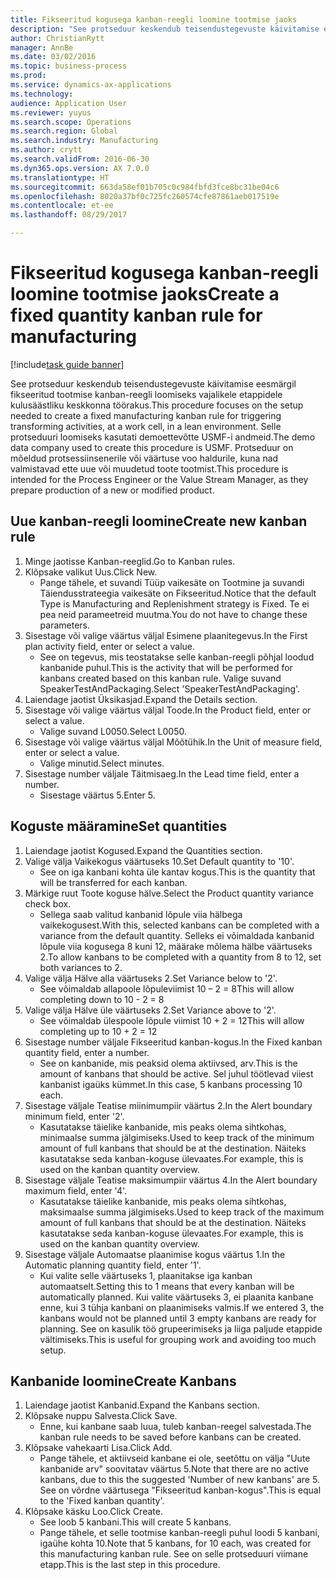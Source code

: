 ```yaml
--- 
title: Fikseeritud kogusega kanban-reegli loomine tootmise jaoks
description: "See protseduur keskendub teisendustegevuste käivitamise eesmärgil fikseeritud tootmise kanban-reegli loomiseks vajalikele etappidele kulusäästliku keskkonna töörakus."
author: ChristianRytt
manager: AnnBe
ms.date: 03/02/2016
ms.topic: business-process
ms.prod: 
ms.service: dynamics-ax-applications
ms.technology: 
audience: Application User
ms.reviewer: yuyus
ms.search.scope: Operations
ms.search.region: Global
ms.search.industry: Manufacturing
ms.author: crytt
ms.search.validFrom: 2016-06-30
ms.dyn365.ops.version: AX 7.0.0
ms.translationtype: HT
ms.sourcegitcommit: 663da58ef01b705c0c984fbfd3fce8bc31be04c6
ms.openlocfilehash: 8020a37bf0c725fc260574cfe87861aeb017519e
ms.contentlocale: et-ee
ms.lasthandoff: 08/29/2017

---
```

# <a name="create-a-fixed-quantity-kanban-rule-for-manufacturing"></a><span data-ttu-id="95363-103">Fikseeritud kogusega kanban-reegli loomine tootmise jaoks</span><span class="sxs-lookup"><span data-stu-id="95363-103">Create a fixed quantity kanban rule for manufacturing</span></span>

[!include[task guide banner](../../includes/task-guide-banner.md)]

<span data-ttu-id="95363-104">See protseduur keskendub teisendustegevuste käivitamise eesmärgil fikseeritud tootmise kanban-reegli loomiseks vajalikele etappidele kulusäästliku keskkonna töörakus.</span><span class="sxs-lookup"><span data-stu-id="95363-104">This procedure focuses on the setup needed to create a fixed manufacturing kanban rule for triggering transforming activities, at a work cell, in a lean environment.</span></span> <span data-ttu-id="95363-105">Selle protseduuri loomiseks kasutati demoettevõtte USMF-i andmeid.</span><span class="sxs-lookup"><span data-stu-id="95363-105">The demo data company used to create this procedure is USMF.</span></span> <span data-ttu-id="95363-106">Protseduur on mõeldud protsessiinsenerile või väärtuse voo haldurile, kuna nad valmistavad ette uue või muudetud toote tootmist.</span><span class="sxs-lookup"><span data-stu-id="95363-106">This procedure is intended for the Process Engineer or the Value Stream Manager, as they prepare production of a new or modified product.</span></span>


## <a name="create-new-kanban-rule"></a><span data-ttu-id="95363-107">Uue kanban-reegli loomine</span><span class="sxs-lookup"><span data-stu-id="95363-107">Create new kanban rule</span></span>
1. <span data-ttu-id="95363-108">Minge jaotisse Kanban-reeglid.</span><span class="sxs-lookup"><span data-stu-id="95363-108">Go to Kanban rules.</span></span>
2. <span data-ttu-id="95363-109">Klõpsake valikut Uus.</span><span class="sxs-lookup"><span data-stu-id="95363-109">Click New.</span></span>
    * <span data-ttu-id="95363-110">Pange tähele, et suvandi Tüüp vaikesäte on Tootmine ja suvandi Täiendusstrateegia vaikesäte on Fikseeritud.</span><span class="sxs-lookup"><span data-stu-id="95363-110">Notice that the default Type is Manufacturing and Replenishment strategy is Fixed.</span></span> <span data-ttu-id="95363-111">Te ei pea neid parameetreid muutma.</span><span class="sxs-lookup"><span data-stu-id="95363-111">You do not have to change these parameters.</span></span>  
3. <span data-ttu-id="95363-112">Sisestage või valige väärtus väljal Esimene plaanitegevus.</span><span class="sxs-lookup"><span data-stu-id="95363-112">In the First plan activity field, enter or select a value.</span></span>
    * <span data-ttu-id="95363-113">See on tegevus, mis teostatakse selle kanban-reegli põhjal loodud kanbanide puhul.</span><span class="sxs-lookup"><span data-stu-id="95363-113">This is the activity that will be performed for kanbans created based on this kanban rule.</span></span>  <span data-ttu-id="95363-114">Valige suvand SpeakerTestAndPackaging.</span><span class="sxs-lookup"><span data-stu-id="95363-114">Select 'SpeakerTestAndPackaging'.</span></span>  
4. <span data-ttu-id="95363-115">Laiendage jaotist Üksikasjad.</span><span class="sxs-lookup"><span data-stu-id="95363-115">Expand the Details section.</span></span>
5. <span data-ttu-id="95363-116">Sisestage või valige väärtus väljal Toode.</span><span class="sxs-lookup"><span data-stu-id="95363-116">In the Product field, enter or select a value.</span></span>
    * <span data-ttu-id="95363-117">Valige suvand L0050.</span><span class="sxs-lookup"><span data-stu-id="95363-117">Select L0050.</span></span>  
6. <span data-ttu-id="95363-118">Sisestage või valige väärtus väljal Mõõtühik.</span><span class="sxs-lookup"><span data-stu-id="95363-118">In the Unit of measure field, enter or select a value.</span></span>
    * <span data-ttu-id="95363-119">Valige minutid.</span><span class="sxs-lookup"><span data-stu-id="95363-119">Select minutes.</span></span>  
7. <span data-ttu-id="95363-120">Sisestage number väljale Täitmisaeg.</span><span class="sxs-lookup"><span data-stu-id="95363-120">In the Lead time field, enter a number.</span></span>
    * <span data-ttu-id="95363-121">Sisestage väärtus 5.</span><span class="sxs-lookup"><span data-stu-id="95363-121">Enter 5.</span></span>  

## <a name="set-quantities"></a><span data-ttu-id="95363-122">Koguste määramine</span><span class="sxs-lookup"><span data-stu-id="95363-122">Set quantities</span></span>
1. <span data-ttu-id="95363-123">Laiendage jaotist Kogused.</span><span class="sxs-lookup"><span data-stu-id="95363-123">Expand the Quantities section.</span></span>
2. <span data-ttu-id="95363-124">Valige välja Vaikekogus väärtuseks 10.</span><span class="sxs-lookup"><span data-stu-id="95363-124">Set Default quantity to '10'.</span></span>
    * <span data-ttu-id="95363-125">See on iga kanbani kohta üle kantav kogus.</span><span class="sxs-lookup"><span data-stu-id="95363-125">This is the quantity that will be transferred for each kanban.</span></span>  
3. <span data-ttu-id="95363-126">Märkige ruut Toote koguse hälve.</span><span class="sxs-lookup"><span data-stu-id="95363-126">Select the Product quantity variance check box.</span></span>
    * <span data-ttu-id="95363-127">Sellega saab valitud kanbanid lõpule viia hälbega vaikekogusest.</span><span class="sxs-lookup"><span data-stu-id="95363-127">With this, selected kanbans can be completed with a variance from the default quantity.</span></span>  <span data-ttu-id="95363-128">Selleks ei võimaldada kanbanid lõpule viia kogusega 8 kuni 12, määrake mõlema hälbe väärtuseks 2.</span><span class="sxs-lookup"><span data-stu-id="95363-128">To allow kanbans to be completed with a quantity from 8 to 12, set both variances to 2.</span></span>  
4. <span data-ttu-id="95363-129">Valige välja Hälve alla väärtuseks 2.</span><span class="sxs-lookup"><span data-stu-id="95363-129">Set Variance below to '2'.</span></span>
    * <span data-ttu-id="95363-130">See võimaldab allapoole lõpuleviimist 10 – 2 = 8</span><span class="sxs-lookup"><span data-stu-id="95363-130">This will allow completing down to 10 - 2 = 8</span></span>  
5. <span data-ttu-id="95363-131">Valige välja Hälve üle väärtuseks 2.</span><span class="sxs-lookup"><span data-stu-id="95363-131">Set Variance above to '2'.</span></span>
    * <span data-ttu-id="95363-132">See võimaldab ülespoole lõpule viimist 10 + 2 = 12</span><span class="sxs-lookup"><span data-stu-id="95363-132">This will allow completing up to 10 + 2 = 12</span></span>  
6. <span data-ttu-id="95363-133">Sisestage number väljale Fikseeritud kanban-kogus.</span><span class="sxs-lookup"><span data-stu-id="95363-133">In the Fixed kanban quantity field, enter a number.</span></span>
    * <span data-ttu-id="95363-134">See on kanbanide, mis peaksid olema aktiivsed, arv.</span><span class="sxs-lookup"><span data-stu-id="95363-134">This is the amount of kanbans that should be active.</span></span> <span data-ttu-id="95363-135">Sel juhul töötlevad viiest kanbanist igaüks kümmet.</span><span class="sxs-lookup"><span data-stu-id="95363-135">In this case, 5 kanbans processing 10 each.</span></span>  
7. <span data-ttu-id="95363-136">Sisestage väljale Teatise miinimumpiir väärtus 2.</span><span class="sxs-lookup"><span data-stu-id="95363-136">In the Alert boundary minimum field, enter '2'.</span></span>
    * <span data-ttu-id="95363-137">Kasutatakse täielike kanbanide, mis peaks olema sihtkohas, minimaalse summa jälgimiseks.</span><span class="sxs-lookup"><span data-stu-id="95363-137">Used to keep track of the minimum amount of full kanbans that should be at the destination.</span></span> <span data-ttu-id="95363-138">Näiteks kasutatakse seda kanban-koguse ülevaates.</span><span class="sxs-lookup"><span data-stu-id="95363-138">For example, this is used on the kanban quantity overview.</span></span>  
8. <span data-ttu-id="95363-139">Sisestage väljale Teatise maksimumpiir väärtus 4.</span><span class="sxs-lookup"><span data-stu-id="95363-139">In the Alert boundary maximum field, enter '4'.</span></span>
    * <span data-ttu-id="95363-140">Kasutatakse täielike kanbanide, mis peaks olema sihtkohas, maksimaalse summa jälgimiseks.</span><span class="sxs-lookup"><span data-stu-id="95363-140">Used to keep track of the maximum amount of full kanbans that should be at the destination.</span></span> <span data-ttu-id="95363-141">Näiteks kasutatakse seda kanban-koguse ülevaates.</span><span class="sxs-lookup"><span data-stu-id="95363-141">For example, this is used on the kanban quantity overview.</span></span>  
9. <span data-ttu-id="95363-142">Sisestage väljale Automaatse plaanimise kogus väärtus 1.</span><span class="sxs-lookup"><span data-stu-id="95363-142">In the Automatic planning quantity field, enter '1'.</span></span>
    * <span data-ttu-id="95363-143">Kui valite selle väärtuseks 1, plaanitakse iga kanban automaatselt.</span><span class="sxs-lookup"><span data-stu-id="95363-143">Setting this to 1 means that every kanban will be automatically planned.</span></span>   <span data-ttu-id="95363-144">Kui valite väärtuseks 3, ei plaanita kanbane enne, kui 3 tühja kanbani on plaanimiseks valmis.</span><span class="sxs-lookup"><span data-stu-id="95363-144">If we entered 3, the kanbans would not be planned until 3 empty kanbans are ready for planning.</span></span> <span data-ttu-id="95363-145">See on kasulik töö grupeerimiseks ja liiga paljude etappide vältimiseks.</span><span class="sxs-lookup"><span data-stu-id="95363-145">This is useful for grouping work and avoiding too much setup.</span></span>  

## <a name="create-kanbans"></a><span data-ttu-id="95363-146">Kanbanide loomine</span><span class="sxs-lookup"><span data-stu-id="95363-146">Create Kanbans</span></span>
1. <span data-ttu-id="95363-147">Laiendage jaotist Kanbanid.</span><span class="sxs-lookup"><span data-stu-id="95363-147">Expand the Kanbans section.</span></span>
2. <span data-ttu-id="95363-148">Klõpsake nuppu Salvesta.</span><span class="sxs-lookup"><span data-stu-id="95363-148">Click Save.</span></span>
    * <span data-ttu-id="95363-149">Enne, kui kanbane saab luua, tuleb kanban-reegel salvestada.</span><span class="sxs-lookup"><span data-stu-id="95363-149">The kanban rule needs to be saved before kanbans can be created.</span></span>  
3. <span data-ttu-id="95363-150">Klõpsake vahekaarti Lisa.</span><span class="sxs-lookup"><span data-stu-id="95363-150">Click Add.</span></span>
    * <span data-ttu-id="95363-151">Pange tähele, et aktiivseid kanbane ei ole, seetõttu on välja "Uute kanbanide arv" soovitatav väärtus 5.</span><span class="sxs-lookup"><span data-stu-id="95363-151">Note that there are no active kanbans, due to this the suggested 'Number of new kanbans' are 5.</span></span> <span data-ttu-id="95363-152">See on võrdne väärtusega "Fikseeritud kanban-kogus".</span><span class="sxs-lookup"><span data-stu-id="95363-152">This is equal to the 'Fixed kanban quantity'.</span></span>  
4. <span data-ttu-id="95363-153">Klõpsake käsku Loo.</span><span class="sxs-lookup"><span data-stu-id="95363-153">Click Create.</span></span>
    * <span data-ttu-id="95363-154">See loob 5 kanbani.</span><span class="sxs-lookup"><span data-stu-id="95363-154">This will create 5 kanbans.</span></span>  
    * <span data-ttu-id="95363-155">Pange tähele, et selle tootmise kanban-reegli puhul loodi 5 kanbani, igaühe kohta 10.</span><span class="sxs-lookup"><span data-stu-id="95363-155">Note that 5 kanbans, for 10 each, was created for this manufacturing kanban rule.</span></span> <span data-ttu-id="95363-156">See on selle protseduuri viimane etapp.</span><span class="sxs-lookup"><span data-stu-id="95363-156">This is the last step in this procedure.</span></span>  


